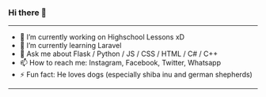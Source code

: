 ### Hi there 👋
__________________________________________________________________________
- 🔭 I’m currently working on Highschool Lessons xD
- 🌱 I’m currently learning Laravel
- 💬 Ask me about Flask / Python / JS / CSS / HTML / C# / C++
- 📫 How to reach me: Instagram, Facebook, Twitter, Whatsapp
- ⚡ Fun fact: He loves dogs (especially shiba inu and german shepherds)
__________________________________________________________________________
